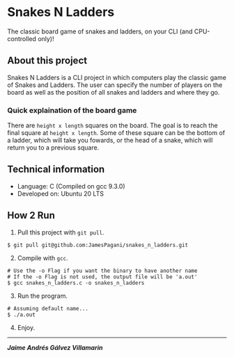 # Snakes N Ladders
The classic board game of snakes and ladders, on your CLI (and CPU-controlled only)!

## About this project
Snakes N Ladders is a CLI project in which computers play the classic game of Snakes and Ladders. The user can specify the number of players on the board as well as the position of all snakes and ladders and where they go.

### Quick explaination of the board game
There are `height x length` squares on the board. The goal is to reach the final square at `height x length`. Some of these square can be the bottom of a ladder, which will take you fowards, or the head of a snake, which will return you to a previous square.

## Technical information
- Language: C (Compiled on gcc 9.3.0)
- Developed on: Ubuntu 20 LTS

## How 2 Run

1. Pull this project with `git pull`.
```
$ git pull git@github.com:JamesPagani/snakes_n_ladders.git
```

2. Compile with `gcc`.
```
# Use the -o Flag if you want the binary to have another name
# If the -o Flag is not used, the output file will be 'a.out'
$ gcc snakes_n_ladders.c -o snakes_n_ladders
```

3. Run the program.
```
# Assuming default name...
$ ./a.out
```

4. Enjoy.
***
***Jaime Andrés Gálvez Villamarin***
